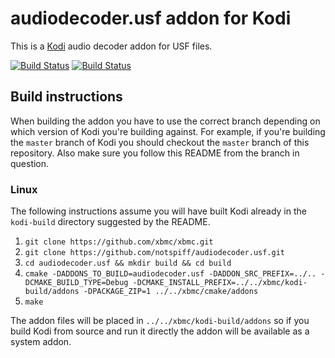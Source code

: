 # audiodecoder.usf addon for Kodi

This is a [Kodi](http://kodi.tv) audio decoder addon for USF files.

[![Build Status](https://travis-ci.org/notspiff/audiodecoder.usf.svg?branch=master)](https://travis-ci.org/notspiff/audiodecoder.usf)
[![Build Status](https://ci.appveyor.com/api/projects/status/github/notspiff/audiodecoder.usf?svg=true)](https://ci.appveyor.com/project/notspiff/audiodecoder-usf)

## Build instructions

When building the addon you have to use the correct branch depending on which version of Kodi you're building against. 
For example, if you're building the `master` branch of Kodi you should checkout the `master` branch of this repository. 
Also make sure you follow this README from the branch in question.

### Linux

The following instructions assume you will have built Kodi already in the `kodi-build` directory 
suggested by the README.

1. `git clone https://github.com/xbmc/xbmc.git`
2. `git clone https://github.com/notspiff/audiodecoder.usf.git`
3. `cd audiodecoder.usf && mkdir build && cd build`
4. `cmake -DADDONS_TO_BUILD=audiodecoder.usf -DADDON_SRC_PREFIX=../.. -DCMAKE_BUILD_TYPE=Debug -DCMAKE_INSTALL_PREFIX=../../xbmc/kodi-build/addons -DPACKAGE_ZIP=1 ../../xbmc/cmake/addons`
5. `make`

The addon files will be placed in `../../xbmc/kodi-build/addons` so if you build Kodi from source and run it directly 
the addon will be available as a system addon.
